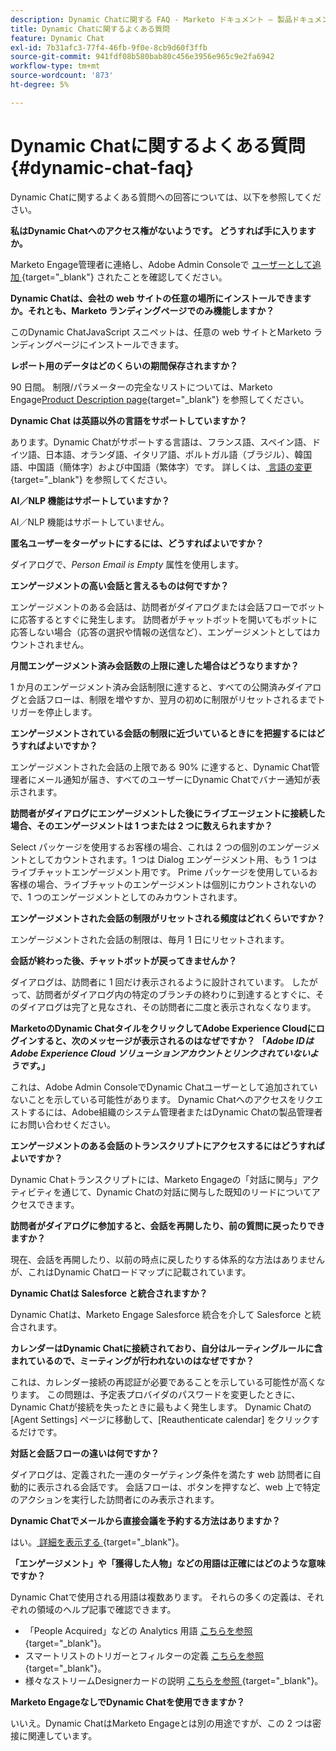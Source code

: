 ```yaml
---
description: Dynamic Chatに関する FAQ - Marketo ドキュメント – 製品ドキュメント
title: Dynamic Chatに関するよくある質問
feature: Dynamic Chat
exl-id: 7b31afc3-77f4-46fb-9f0e-8cb9d60f3ffb
source-git-commit: 941fdf08b580bab80c456e3956e965c9e2fa6942
workflow-type: tm+mt
source-wordcount: '873'
ht-degree: 5%

---
```


# Dynamic Chatに関するよくある質問 {#dynamic-chat-faq}

Dynamic Chatに関するよくある質問への回答については、以下を参照してください。

**私はDynamic Chatへのアクセス権がないようです。 どうすれば手に入りますか。**

Marketo Engage管理者に連絡し、Adobe Admin Consoleで [ ユーザーとして追加 ](/help/marketo/product-docs/demand-generation/dynamic-chat/setup-and-configuration/add-or-remove-chat-users.md#add-a-chat-user){target="_blank"} されたことを確認してください。

**Dynamic Chatは、会社の web サイトの任意の場所にインストールできますか。それとも、Marketo ランディングページでのみ機能しますか？**

このDynamic ChatJavaScript スニペットは、任意の web サイトとMarketo ランディングページにインストールできます。

**レポート用のデータはどのくらいの期間保存されますか？**

90 日間。 制限/パラメーターの完全なリストについては、Marketo Engage[Product Description page](https://helpx.adobe.com/legal/product-descriptions/adobe-marketo-engage-product-description.html){target="_blank"} を参照してください。

**Dynamic Chat は英語以外の言語をサポートしていますか？**

あります。Dynamic Chatがサポートする言語は、フランス語、スペイン語、ドイツ語、日本語、オランダ語、イタリア語、ポルトガル語（ブラジル）、韓国語、中国語（簡体字）および中国語（繁体字）です。 詳しくは、[ 言語の変更 ](/help/marketo/product-docs/demand-generation/dynamic-chat/dynamic-chat-overview.md#changing-the-language){target="_blank"} を参照してください。

**AI／NLP 機能はサポートしていますか？**

AI／NLP 機能はサポートしていません。

**匿名ユーザーをターゲットにするには、どうすればよいですか？**

ダイアログで、_Person Email is Empty_ 属性を使用します。

**エンゲージメントの高い会話と言えるものは何ですか？**

エンゲージメントのある会話は、訪問者がダイアログまたは会話フローでボットに応答するとすぐに発生します。 訪問者がチャットボットを開いてもボットに応答しない場合（応答の選択や情報の送信など）、エンゲージメントとしてはカウントされません。

**月間エンゲージメント済み会話数の上限に達した場合はどうなりますか？**

1 か月のエンゲージメント済み会話制限に達すると、すべての公開済みダイアログと会話フローは、制限を増やすか、翌月の初めに制限がリセットされるまでトリガーを停止します。

**エンゲージメントされている会話の制限に近づいているときにを把握するにはどうすればよいですか？**

エンゲージメントされた会話の上限である 90% に達すると、Dynamic Chat管理者にメール通知が届き、すべてのユーザーにDynamic Chatでバナー通知が表示されます。

**訪問者がダイアログにエンゲージメントした後にライブエージェントに接続した場合、そのエンゲージメントは 1 つまたは 2 つに数えられますか？**

Select パッケージを使用するお客様の場合、これは 2 つの個別のエンゲージメントとしてカウントされます。1 つは Dialog エンゲージメント用、もう 1 つはライブチャットエンゲージメント用です。 Prime パッケージを使用しているお客様の場合、ライブチャットのエンゲージメントは個別にカウントされないので、1 つのエンゲージメントとしてのみカウントされます。

**エンゲージメントされた会話の制限がリセットされる頻度はどれくらいですか？**

エンゲージメントされた会話の制限は、毎月 1 日にリセットされます。

**会話が終わった後、チャットボットが戻ってきませんか？**

ダイアログは、訪問者に 1 回だけ表示されるように設計されています。 したがって、訪問者がダイアログ内の特定のブランチの終わりに到達するとすぐに、そのダイアログは完了と見なされ、その訪問者に二度と表示されなくなります。

**MarketoのDynamic ChatタイルをクリックしてAdobe Experience Cloudにログインすると、次のメッセージが表示されるのはなぜですか？ 「_Adobe IDはAdobe Experience Cloud ソリューションアカウントとリンクされていないようです_。」**

これは、Adobe Admin ConsoleでDynamic Chatユーザーとして追加されていないことを示している可能性があります。 Dynamic Chatへのアクセスをリクエストするには、Adobe組織のシステム管理者またはDynamic Chatの製品管理者にお問い合わせください。

**エンゲージメントのある会話のトランスクリプトにアクセスするにはどうすればよいですか？**

Dynamic Chatトランスクリプトには、Marketo Engageの「対話に関与」アクティビティを通じて、Dynamic Chatの対話に関与した既知のリードについてアクセスできます。

**訪問者がダイアログに参加すると、会話を再開したり、前の質問に戻ったりできますか？**

現在、会話を再開したり、以前の時点に戻したりする体系的な方法はありませんが、これはDynamic Chatロードマップに記載されています。

**Dynamic Chatは Salesforce と統合されますか？**

Dynamic Chatは、Marketo Engage Salesforce 統合を介して Salesforce と統合されます。

**カレンダーはDynamic Chatに接続されており、自分はルーティングルールに含まれているので、ミーティングが行われないのはなぜですか？**

これは、カレンダー接続の再認証が必要であることを示している可能性が高くなります。 この問題は、予定表プロバイダのパスワードを変更したときに、Dynamic Chatが接続を失ったときに最もよく発生します。 Dynamic Chatの [Agent Settings] ページに移動して、[Reauthenticate calendar] をクリックするだけです。

**対話と会話フローの違いは何ですか？**

ダイアログは、定義された一連のターゲティング条件を満たす web 訪問者に自動的に表示される会話です。 会話フローは、ボタンを押すなど、web 上で特定のアクションを実行した訪問者にのみ表示されます。

**Dynamic Chatでメールから直接会議を予約する方法はありますか？**

はい。[ 詳細を表示する ](https://nation.marketo.com/t5/product-blogs/using-dynamic-chat-conversational-flows-for-meeting-booking/ba-p/340936){target="_blank"}。

**「エンゲージメント」や「獲得した人物」などの用語は正確にはどのような意味ですか？**

Dynamic Chatで使用される用語は複数あります。 それらの多くの定義は、それぞれの領域のヘルプ記事で確認できます。

* 「People Acquired」などの Analytics 用語 [ こちらを参照 ](/help/marketo/product-docs/demand-generation/dynamic-chat/analytics.md#definitions){target="_blank"}。
* スマートリストのトリガーとフィルターの定義 [ こちらを参照 ](/help/marketo/product-docs/demand-generation/dynamic-chat/dynamic-chat-activities.md#definitions){target="_blank"}。
* 様々なストリームDesignerカードの説明 [ こちらを参照 ](/help/marketo/product-docs/demand-generation/dynamic-chat/automated-chat/stream-designer.md#stream-designer-cards){target="_blank"}。

**Marketo EngageなしでDynamic Chatを使用できますか？**

いいえ。Dynamic ChatはMarketo Engageとは別の用途ですが、この 2 つは密接に関連しています。
